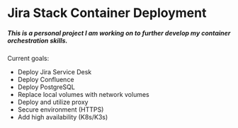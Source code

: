 # Jira Stack Container Deployment

##### *This is a personal project I am working on to further develop my container orchestration skills.*

Current goals:
 - Deploy Jira Service Desk
 - Deploy Confluence
 - Deploy PostgreSQL
 - Replace local volumes with network volumes
 - Deploy and utilize proxy
 - Secure environment (HTTPS)
 - Add high availability (K8s/K3s)
